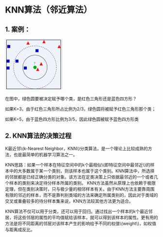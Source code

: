 # KNN算法（邻近算法）

## 1. 案例：

![](/assets/bf096b63f6246b60f20ccd5aebf81a4c510fa29a.jpg.png)

在图中，绿色圆要被决定赋予哪个类，是红色三角形还是蓝色四方形？

如果K=3，由于红色三角形所占比例为2/3，绿色圆将被赋予红色三角形那个类；

如果K=5，由于蓝色四方形比例为3/5，因此绿色圆被赋予蓝色四方形类

## 2. KNN算法的决策过程

  K最近邻\\(k-Nearest Neighbor，KNN\\)分类算法，是一个理论上比较成熟的方法，也是最简单的机器学习算法之一。

  KNN思路：如果一个样本在特征空间中的k个最相似\\(即特征空间中最邻近\\)的样本中的大多数属于某一个类别，则该样本也属于这个类别。KNN算法中，所选择的邻居都是已经正确分类的对象。该方法在定类决策上只依据最邻近的一个或者几个样本的类别来决定待分样本所属的类别。 KNN方法虽然从原理上也依赖于极限定理，但在类别决策时，只与极少量的相邻样本有关。由于KNN方法主要靠周围有限的邻近的样本，而不是靠判别类域的方法来确定所属类别的，因此对于类域的交叉或重叠较多的待分样本集来说，KNN方法较其他方法更为适合。 

  KNN算法不仅可以用于分类，还可以用于回归。通过找出一个样本的k个最近邻居，将这些邻居的属性的平均值赋给该样本，就可以得到该样本的属性。更有用的方法是将不同距离的邻居对该样本产生的影响给予不同的权值\\(weight\\)，如权值与距离成反比。



